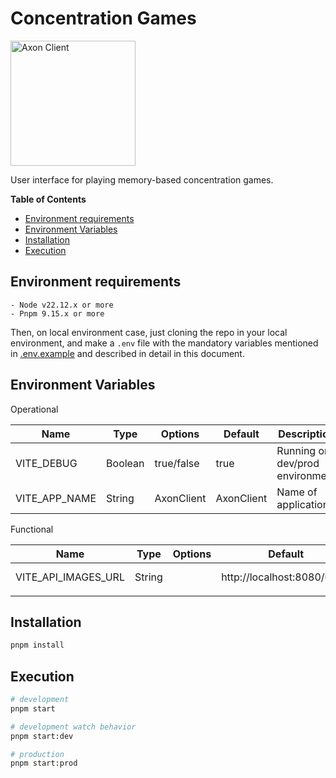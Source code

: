 # Concentration Games

<img alt="Axon Client" src="./src/assets/logo.png" title="Axon" width="200"/>

User interface for playing memory-based concentration games.

**Table of Contents**
- [Environment requirements](#markdown-header-environment-requirements)
- [Environment Variables](#markdown-header-environment-variables)
- [Installation](#markdown-header-installation)
- [Execution](#markdown-header-execution)

## Environment requirements
```
- Node v22.12.x or more
- Pnpm 9.15.x or more
```

Then, on local environment case, just cloning the repo in your local environment, and make a `.env`
file with the mandatory variables mentioned in [.env.example](/.env.example)
and described in detail in this document.

## Environment Variables

Operational

| Name           | Type     | Options    | Default | Description                    |
|----------------|----------|------------|---------|--------------------------------|
| VITE_DEBUG     | Boolean  | true/false | true    | Running on dev/prod environment |
| VITE_APP_NAME  | String   | AxonClient| AxonClient| Name of application            |

Functional

| Name                | Type    | Options | Default | Description                         |
|---------------------|---------|---------|---------|-------------------------------------|
| VITE_API_IMAGES_URL | String  |         |    http://localhost:8080/users   | User API service url                |
|    |   |         |         |               |


## Installation

```bash
pnpm install
```

## Execution

```bash
# development
pnpm start

# development watch behavior 
pnpm start:dev

# production
pnpm start:prod
```